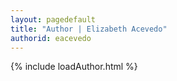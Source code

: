 ```yaml
---
layout: pagedefault
title: "Author | Elizabeth Acevedo"
authorid: eacevedo
---
```

{% include loadAuthor.html %}